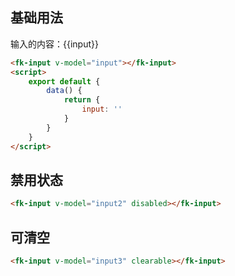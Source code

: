 ## 基础用法
<fk-input v-model="input"></fk-input>
输入的内容：{{input}}
```html
<fk-input v-model="input"></fk-input>
<script>
    export default {
        data() {
            return {
                input: ''
            }
        }
    }
</script>
```
## 禁用状态
<fk-input v-model="input2" disabled></fk-input>
```html
<fk-input v-model="input2" disabled></fk-input>
```
## 可清空
<fk-input v-model="input3" clearable></fk-input>
```html
<fk-input v-model="input3" clearable></fk-input>
```

<script>
    export default {
        data() {
            return {
                input: '',
                input2: '',
                input3: ''
            }
        }
    }
</script>